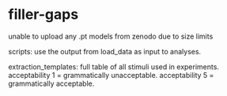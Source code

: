 # filler-gaps
unable to upload any .pt models from zenodo due to size limits 

scripts: use the output from load_data as input to analyses. 

extraction_templates: full table of all stimuli used in experiments. acceptability 1 = grammatically unacceptable. acceptability 5 = grammatically acceptable. 
